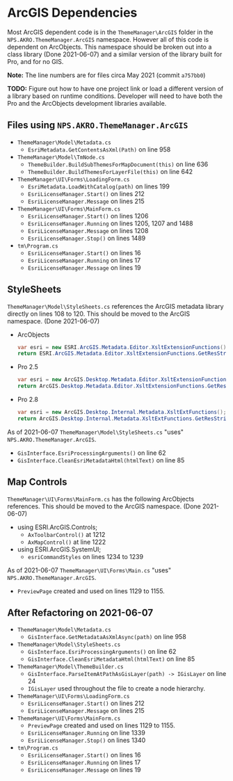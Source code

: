 # ArcGIS Dependencies

Most ArcGIS dependent code is in the `ThemeManager\ArcGIS` folder in the
`NPS.AKRO.ThemeManager.ArcGIS` namespace. However all of this code is dependent
on ArcObjects. This namespace should be broken out into a class library (Done
2021-06-07) and a similar version of the library built for Pro, and for no GIS.

**Note:** The line numbers are for files circa May 2021 (commit `a757bb0`)

**TODO:** Figure out how to have one project link or load a different version of
a library based on runtime conditions.  Developer will need to have both the
Pro and the ArcObjects development libraries available.

## Files using `NPS.AKRO.ThemeManager.ArcGIS`

* `ThemeManager\Model\Metadata.cs`
  * `EsriMetadata.GetContentsAsXml(Path)` on line 958
* `ThemeManager\Model\TmNode.cs`
  * `ThemeBuilder.BuildSubThemesForMapDocument(this)` on line 636
  * `ThemeBuilder.BuildThemesForLayerFile(this)` on line 642
* `ThemeManager\UI\Forms\LoadingForm.cs`
  * `EsriMetadata.LoadWithCatalog(path)` on lines 199
  * `EsriLicenseManager.Start()` on lines 212
  * `EsriLicenseManager.Message` on lines 215
* `ThemeManager\UI\Forms\MainForm.cs`
  * `EsriLicenseManager.Start()` on lines 1206
  * `EsriLicenseManager.Running` on lines 1205, 1207 and 1488
  * `EsriLicenseManager.Message` on lines 1208
  * `EsriLicenseManager.Stop()` on lines 1489
* `tm\Program.cs`
  * `EsriLicenseManager.Start()` on lines 16
  * `EsriLicenseManager.Running` on lines 17
  * `EsriLicenseManager.Message` on lines 19

## StyleSheets

`ThemeManager\Model\StyleSheets.cs` references the ArcGIS metadata
library directly on lines 108 to 120. This should be moved to the
ArcGIS namespace. (Done 2021-06-07)

* ArcObjects

  ```c#
  var esri = new ESRI.ArcGIS.Metadata.Editor.XsltExtensionFunctions();
  return ESRI.ArcGIS.Metadata.Editor.XsltExtensionFunctions.GetResString(match.Groups[1].Value);
  ```

* Pro 2.5

  ```c#
  var esri = new ArcGIS.Desktop.Metadata.Editor.XsltExtensionFunctions();
  return ArcGIS.Desktop.Metadata.Editor.XsltExtensionFunctions.GetResString(match.Groups[1].Value);
  ```

* Pro 2.8

  ```c#
  var esri = new ArcGIS.Desktop.Internal.Metadata.XsltExtFunctions();
  return ArcGIS.Desktop.Internal.Metadata.XsltExtFunctions.GetResString(match.Groups[1].Value);
  ```

As of 2021-06-07 `ThemeManager\Model\StyleSheets.cs` "uses"
`NPS.AKRO.ThemeManager.ArcGIS`.

* `GisInterface.EsriProcessingArguments()` on line 62
* `GisInterface.CleanEsriMetadataHtml(htmlText)` on line 85

## Map Controls

`ThemeManager\UI\Forms\MainForm.cs` has the following ArcObjects
references. This should be moved to the ArcGIS namespace. (Done 2021-06-07)

* using ESRI.ArcGIS.Controls;
  * `AxToolbarControl()` at 1212
  * `AxMapControl()` at line 1222
* using ESRI.ArcGIS.SystemUI;
  * `esriCommandStyles` on lines 1234 to 1239

As of 2021-06-07 `ThemeManager\UI\Forms\Main.cs` "uses"
`NPS.AKRO.ThemeManager.ArcGIS`.

* `PreviewPage` created and used on lines 1129 to 1155.

## After Refactoring on 2021-06-07

* `ThemeManager\Model\Metadata.cs`
  * `GisInterface.GetMetadataAsXmlAsync(path)` on line 958
* `ThemeManager\Model\StyleSheets.cs`
  * `GisInterface.EsriProcessingArguments()` on line 62
  * `GisInterface.CleanEsriMetadataHtml(htmlText)` on line 85
* `ThemeManager\Model\ThemeBuilder.cs`
  * `GisInterface.ParseItemAtPathAsGisLayer(path) -> IGisLayer` on line 24
  * `IGisLayer` used throughout the file to create a node hierarchy.
* `ThemeManager\UI\Forms\LoadingForm.cs`
  * `EsriLicenseManager.Start()` on lines 212
  * `EsriLicenseManager.Message` on lines 215
* `ThemeManager\UI\Forms\MainForm.cs`
  * `PreviewPage` created and used on lines 1129 to 1155.
  * `EsriLicenseManager.Running` on line 1339
  * `EsriLicenseManager.Stop()` on lines 1340
* `tm\Program.cs`
  * `EsriLicenseManager.Start()` on lines 16
  * `EsriLicenseManager.Running` on lines 17
  * `EsriLicenseManager.Message` on lines 19
